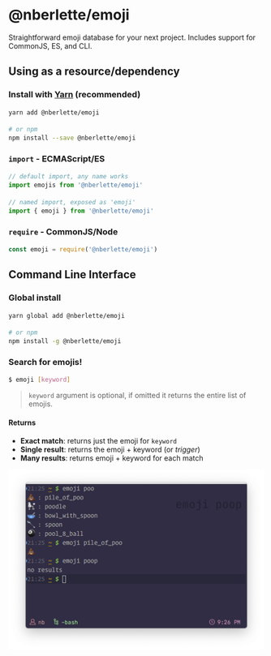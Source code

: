 # @nberlette/emoji

Straightforward emoji database for your next project. Includes support for CommonJS, ES, and CLI.

## Using as a resource/dependency

### Install with [Yarn](https://yarnpkg.com/) (recommended)

```bash
yarn add @nberlette/emoji

# or npm
npm install --save @nberlette/emoji
```

### `import` - ECMAScript/ES

```js
// default import, any name works
import emojis from '@nberlette/emoji'

// named import, exposed as 'emoji'
import { emoji } from '@nberlette/emoji'
```

### `require` - CommonJS/Node

```js
const emoji = require('@nberlette/emoji')
```

## Command Line Interface

### Global install

```bash
yarn global add @nberlette/emoji

# or npm
npm install -g @nberlette/emoji
```

### Search for emojis!

```bash
$ emoji [keyword]
```

> `keyword` argument is optional, if omitted it returns the entire list of emojis.

#### Returns

* **Exact match**: returns just the emoji for `keyword`
* **Single result**: returns the emoji + keyword (or _trigger_)
* **Many results**: returns emoji + keyword for each match

![Example screenshot of emoji usage](https://github.com/nberlette/emoji/raw/master/screenshot.png)
